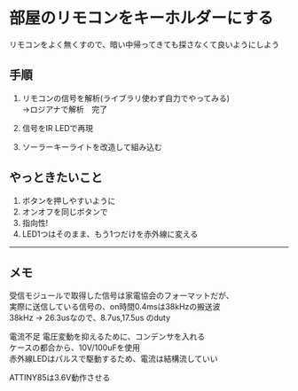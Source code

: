 # 部屋のリモコンをキーホルダーにする
リモコンをよく無くすので、暗い中帰ってきても探さなくて良いようにしよう<br>

## 手順
1. リモコンの信号を解析(ライブラリ使わず自力でやってみる)<br>
->ロジアナで解析　完了<br>

1. 信号をIR LEDで再現<br>
1. ソーラーキーライトを改造して組み込む<br>

## やっときたいこと
1. ボタンを押しやすいように<br>
1. オンオフを同じボタンで<br>
1. 指向性!<br>
1. LED1つはそのまま、もう1つだけを赤外線に変える<br>


---
## メモ
受信モジュールで取得した信号は家電協会のフォーマットだが、<br>
実際に送信している信号の、on時間0.4msは38kHzの搬送波<br>
38kHz -> 26.3usなので、8.7us,17.5us のduty<br>

電流不足
電圧変動を抑えるために、コンデンサを入れる<br>
ケースの都合から、10V/100uFを使用<br>
赤外線LEDはパルスで駆動するため、電流は結構流していい<br>

ATTINY85は3.6V動作させる<br>
